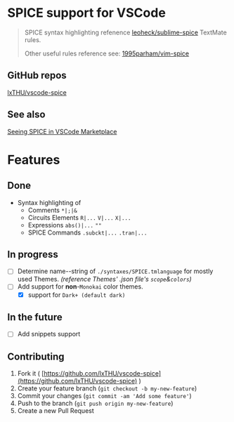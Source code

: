 # SPICE support for VSCode

> SPICE syntax highlighting refenence [leoheck/sublime-spice](https://github.com/leoheck/sublime-spice) TextMate rules.
>
> Other useful rules reference see: [1995parham/vim-spice](https://github.com/1995parham/vim-spice)

## GitHub repos
[lxTHU/vscode-spice](https://github.com/lxTHU/vscode-spice)

## See also
[Seeing SPICE in VSCode Marketplace](https://marketplace.visualstudio.com/items?itemName=xuanli.spice)

# Features
## Done
- Syntax highlighting of 
    - Comments `*|;|&`
    - Circuits Elements `R|...` `V|...` `X|...` 
    - Expressions `abs()|...` `""` 
    - SPICE Commands `.subckt|...` `.tran|...` 

## In progress
- [ ] Determine name--string of `./syntaxes/SPICE.tmlanguage` for mostly used Themes. *(reference Themes' .json file's `scope`&`colors`)* 
- [ ] Add support for **non**-`Monokai` color themes.
    - [x] support for `Dark+ (default dark)`

## In the future
- [ ] Add snippets support


## Contributing
1. Fork it ( [https://github.com/lxTHU/vscode-spice](https://github.com/lxTHU/vscode-spice) )
2. Create your feature branch (`git checkout -b my-new-feature`)
3. Commit your changes (`git commit -am 'Add some feature'`)
4. Push to the branch (`git push origin my-new-feature`)
5. Create a new Pull Request

